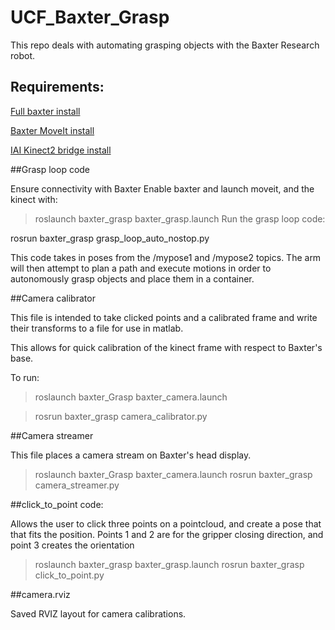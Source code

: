 # UCF_Baxter_Grasp

This repo deals with automating grasping objects with the Baxter Research robot.

## Requirements:

[Full baxter install](http://sdk.rethinkrobotics.com/wiki/Workstation_Setup)

[Baxter MoveIt install](http://sdk.rethinkrobotics.com/wiki/MoveIt_Tutorial)

[IAI Kinect2 bridge install](https://github.com/code-iai/iai_kinect2)

##Grasp loop code

Ensure connectivity with Baxter
Enable baxter and launch moveit, and the kinect with:
 > roslaunch baxter_grasp baxter_grasp.launch
Run the grasp loop code:
>
  rosrun baxter_grasp grasp_loop_auto_nostop.py
  
This code takes in poses from the /mypose1 and /mypose2 topics. The arm will then attempt to plan a path and execute motions in order to autonomously grasp objects and place them in a container.

##Camera calibrator

This file is intended to take clicked points and a calibrated frame and write their transforms to a file for use in matlab.

This allows for quick calibration of the kinect frame with respect to Baxter's base.

To run:
  
  >roslaunch baxter_Grasp baxter_camera.launch
  
  >rosrun baxter_grasp camera_calibrator.py

##Camera streamer

This file places a camera stream on Baxter's head display.
 
> roslaunch baxter_Grasp baxter_camera.launch
> rosrun baxter_grasp camera_streamer.py

##click_to_point code: 

Allows the user to click three points on a pointcloud, and create a pose that that fits the position. Points 1 and 2 are for the gripper closing direction, and point 3 creates the orientation
  >roslaunch baxter_grasp baxter_grasp.launch
  >rosrun baxter_grasp click_to_point.py

##camera.rviz

Saved RVIZ layout for camera calibrations.
